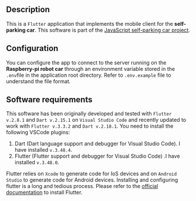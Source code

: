## Description
This is a `Flutter` application that implements the mobile client for the **self-parking car**. This software is part of the [JavaScript self-parking car project](https://github.com/gcornetta/self-parking-car).

## Configuration
You can configure the app to connect to the server running on the **Raspberry-pi robot car** through an environment variable stored in the `.env`file in the application root directory. Refer to `.env.example` file to understand the file format.

## Software requirements
This software has been originally developed and tested with `Flutter v.2.8.1` and `Dart v.2.15.1` on `Visual Studio Code` and recently updated to work with `Flutter v.3.3.2` and `Dart v.2.18.1`. You need to install the following VSCode plugins:
1. Dart (Dart language support and debugger for Visual Studio Code). I have installed `v.3.48.4`.
2. Flutter (Flutter support and debugger for Visual Studio Code) .I have installed `v.3.48.0`.

Flutter relies on `Xcode` to generate code for IoS devices and on `Android Studio` to generate code for Android devices. Installing and configuring flutter is a long and tedious process. Please refer to the [official documentation](https://docs.flutter.dev/get-started/install) to install Flutter.
